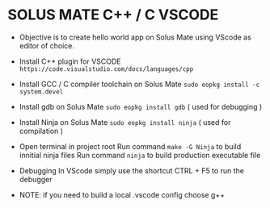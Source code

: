 # SOLUS MATE C++ / C VSCODE
- Objective is to create hello world app on Solus Mate using VScode as editor of choice.
- Install C++ plugin for VSCODE `https://code.visualstudio.com/docs/languages/cpp`
- Install GCC / C compiler toolchain on Solus Mate `sudo eopkg install -c system.devel` 
- Install gdb on Solus Mate `sudo eopkg install gdb` ( used for debugging )
- Install Ninja on Solus Mate `sudo eopkg install ninja` ( used for compilation )

- Open terminal in project root
Run command `make -G Ninja` to build innitial ninja files
Run command `ninja` to build production executable file

- Debugging
In VScode simply use the shortcut CTRL + F5 to run the debugger
- NOTE: if you need to build a local .vscode config choose g++